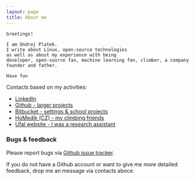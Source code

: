```yaml
---
layout: page
title: About me
---
```


    Greetings!

    I am Ondrej Platek.
    I write about Linux, open-source technologies
    as well as about my experience with being
    developer, open-source fan, machine learning fan, climber, a company founder and father.

    Have fun


Contacts based on my activities:

* [LinkedIn](https://cz.linkedin.com/in/ondrejplatek)
* [Github - larger projects](https://github.com/oplatek/)
* [Bitbucket - settings & school projects](https://bitbucket.org/oplatek)
* [HoMedik (CZ) - my climbing friends](http://www.homedik.cz)
* [Ufal website - I was a research assistant](https://ufal.mff.cuni.cz/ondrej-platek)


### Bugs & feedback
Please report bugs via [Github issue tracker](https://github.com/oplatek/oplatek.github.io/issues/new).

If you do not have a Github account or want to give me more detailed feedback, drop me an message via contacts aboce.
